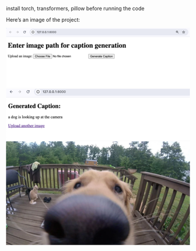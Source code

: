 
install torch, transformers, pillow before running the code



Here’s an image of the project:

![Project Image](input.png)
![Output Image](output.png)
![Image Used](km2dgtv9607z.webp)


